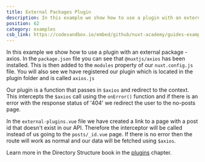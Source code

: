 ```yaml
---
title: External Packages Plugin
description: In this example we show how to use a plugin with an external package - axios
position: 62
category: examples
csb_link: https://codesandbox.io/embed/github/nuxt-academy/guides-examples/tree/master/04_directory_structure/12_plugins_external
---
```


In this example we show how to use a plugin with an external package - axios. In the `package.json` file you can see that `@nuxtjs/axios` has been installed. This is then added to the `modules` property of our `nuxt.config.js` file. You will also see we have registered our plugin which is located in the plugin folder and is called `axios.js`

Our plugin is a function that passes in `$axios` and redirect to the context. This intercepts the `$axios` call using the `onError()` function and if there is an error with the response status of '404' we redirect the user to the no-posts page.

In the `external-plugins.vue` file we have created a link to a page with a post id that doesn't exist in our API. Therefore the interceptor will be called instead of us going to the `posts/_id.vue` page. If there is no error then the route will work as normal and our data will be fetched using `$axios`.

<base-alert type="next">

Learn more in the Directory Structure book in the [plugins](/guides/directory-structure/plugins#external-packages) chapter.

</base-alert>

<code-sandbox :src="csb_link"></code-sandbox>
